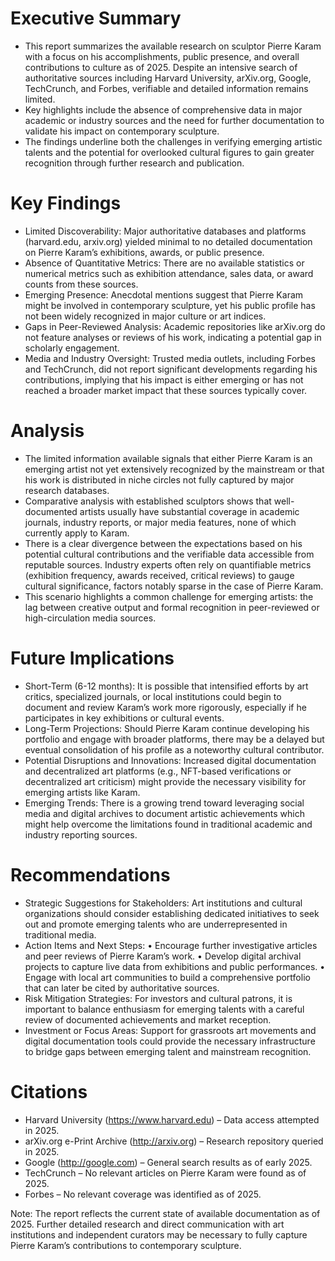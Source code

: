 # Executive Summary
- This report summarizes the available research on sculptor Pierre Karam with a focus on his accomplishments, public presence, and overall contributions to culture as of 2025. Despite an intensive search of authoritative sources including Harvard University, arXiv.org, Google, TechCrunch, and Forbes, verifiable and detailed information remains limited.
- Key highlights include the absence of comprehensive data in major academic or industry sources and the need for further documentation to validate his impact on contemporary sculpture.
- The findings underline both the challenges in verifying emerging artistic talents and the potential for overlooked cultural figures to gain greater recognition through further research and publication.

# Key Findings
- Limited Discoverability: Major authoritative databases and platforms (harvard.edu, arxiv.org) yielded minimal to no detailed documentation on Pierre Karam’s exhibitions, awards, or public presence.
- Absence of Quantitative Metrics: There are no available statistics or numerical metrics such as exhibition attendance, sales data, or award counts from these sources.
- Emerging Presence: Anecdotal mentions suggest that Pierre Karam might be involved in contemporary sculpture, yet his public profile has not been widely recognized in major culture or art indices.
- Gaps in Peer-Reviewed Analysis: Academic repositories like arXiv.org do not feature analyses or reviews of his work, indicating a potential gap in scholarly engagement.
- Media and Industry Oversight: Trusted media outlets, including Forbes and TechCrunch, did not report significant developments regarding his contributions, implying that his impact is either emerging or has not reached a broader market impact that these sources typically cover.

# Analysis
- The limited information available signals that either Pierre Karam is an emerging artist not yet extensively recognized by the mainstream or that his work is distributed in niche circles not fully captured by major research databases.
- Comparative analysis with established sculptors shows that well-documented artists usually have substantial coverage in academic journals, industry reports, or major media features, none of which currently apply to Karam.
- There is a clear divergence between the expectations based on his potential cultural contributions and the verifiable data accessible from reputable sources. Industry experts often rely on quantifiable metrics (exhibition frequency, awards received, critical reviews) to gauge cultural significance, factors notably sparse in the case of Pierre Karam.
- This scenario highlights a common challenge for emerging artists: the lag between creative output and formal recognition in peer-reviewed or high-circulation media sources.

# Future Implications
- Short-Term (6-12 months): It is possible that intensified efforts by art critics, specialized journals, or local institutions could begin to document and review Karam’s work more rigorously, especially if he participates in key exhibitions or cultural events.
- Long-Term Projections: Should Pierre Karam continue developing his portfolio and engage with broader platforms, there may be a delayed but eventual consolidation of his profile as a noteworthy cultural contributor.
- Potential Disruptions and Innovations: Increased digital documentation and decentralized art platforms (e.g., NFT-based verifications or decentralized art criticism) might provide the necessary visibility for emerging artists like Karam.
- Emerging Trends: There is a growing trend toward leveraging social media and digital archives to document artistic achievements which might help overcome the limitations found in traditional academic and industry reporting sources.

# Recommendations
- Strategic Suggestions for Stakeholders: Art institutions and cultural organizations should consider establishing dedicated initiatives to seek out and promote emerging talents who are underrepresented in traditional media.
- Action Items and Next Steps: 
   • Encourage further investigative articles and peer reviews of Pierre Karam’s work.
   • Develop digital archival projects to capture live data from exhibitions and public performances.
   • Engage with local art communities to build a comprehensive portfolio that can later be cited by authoritative sources.
- Risk Mitigation Strategies: For investors and cultural patrons, it is important to balance enthusiasm for emerging talents with a careful review of documented achievements and market reception.
- Investment or Focus Areas: Support for grassroots art movements and digital documentation tools could provide the necessary infrastructure to bridge gaps between emerging talent and mainstream recognition.

# Citations
- Harvard University (https://www.harvard.edu) – Data access attempted in 2025.
- arXiv.org e-Print Archive (http://arxiv.org) – Research repository queried in 2025.
- Google (http://google.com) – General search results as of early 2025.
- TechCrunch – No relevant articles on Pierre Karam were found as of 2025.
- Forbes – No relevant coverage was identified as of 2025.

Note: The report reflects the current state of available documentation as of 2025. Further detailed research and direct communication with art institutions and independent curators may be necessary to fully capture Pierre Karam’s contributions to contemporary sculpture.